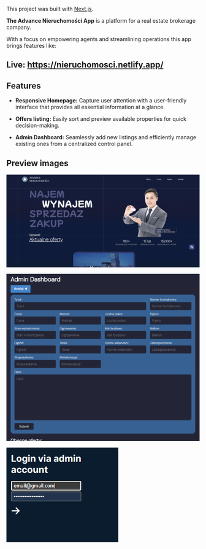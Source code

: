 This project was built with [Next.js](https://nextjs.org/).

**The Advance Nieruchomości App** is a platform for a real estate brokerage company.

With a focus on empowering agents and streamlining operations this app brings features like:

## Live: https://nieruchomosci.netlify.app/

## Features
- **Responsive Homepage:** Capture user attention with a user-friendly interface that provides all essential information at a glance.

- **Offers listing:** Easily sort and preview available properties for quick decision-making. 

- **Admin Dashboard:** Seamlessly add new listings and efficiently manage existing ones from a centralized control panel.

## Preview images 

![Overview Image](./public/images/adv3.png) 

![Overview Image](./public/images/adv2.png) 

![Overview Image](./public/images/adv1.png) 
